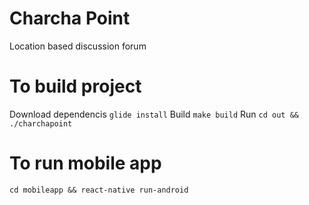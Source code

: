 # Charcha Point
Location based discussion forum

# To build project

Download dependencis `glide install`
Build `make build`
Run `cd out && ./charchapoint`

# To run mobile app
`cd mobileapp && react-native run-android`
